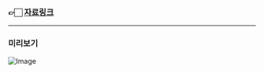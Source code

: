 ### 👉🏻 <a href="https://foam-waiter-a0e.notion.site/CSS-19515a3a1f2b805c8572e3caf6ff4948?pvs=4">자료링크</a>

---

### 미리보기

![Image](https://github.com/user-attachments/assets/1137f97a-6ee8-4db8-87ea-1d7b0c4f7ba0)
